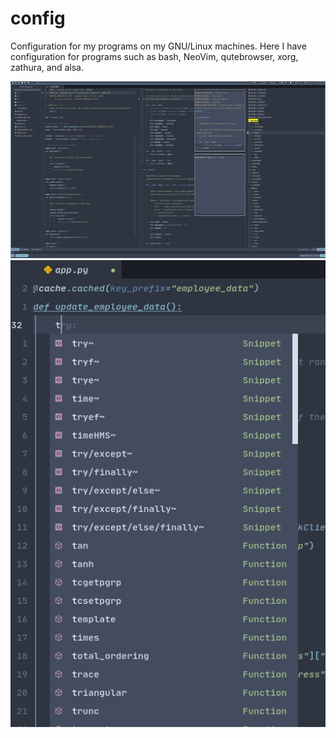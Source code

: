 # config
Configuration for my programs on my GNU/Linux machines. Here I have configuration
for programs such as bash, NeoVim, qutebrowser, xorg, zathura, and alsa.

![](/editor.png)
![](/screenshot_completion.png)
